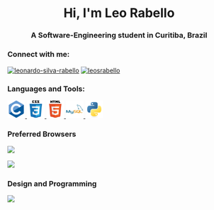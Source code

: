 <h1 align="center">Hi, I'm Leo Rabello</h1>
<h3 align="center">A Software-Engineering student in Curitiba, Brazil</h3>

<h3 align="left">Connect with me:</h3>
<p align="left">
<a href="https://linkedin.com/in/leonardo-silva-rabello" target="blank"><img align="center" src="https://raw.githubusercontent.com/rahuldkjain/github-profile-readme-generator/master/src/images/icons/Social/linked-in-alt.svg" alt="leonardo-silva-rabello" height="30" width="40" /></a>
<a href="https://instagram.com/leosrabello" target="blank"><img align="center" src="https://raw.githubusercontent.com/rahuldkjain/github-profile-readme-generator/master/src/images/icons/Social/instagram.svg" alt="leosrabello" height="30" width="40" /></a>
</p>

<h3 align="left">Languages and Tools:</h3>
<p align="left"> <a href="https://www.cprogramming.com/" target="_blank" rel="noreferrer"> <img src="https://raw.githubusercontent.com/devicons/devicon/master/icons/c/c-original.svg" alt="c" width="40" height="40"/> </a> <a href="https://www.w3schools.com/css/" target="_blank" rel="noreferrer"> <img src="https://raw.githubusercontent.com/devicons/devicon/master/icons/css3/css3-original-wordmark.svg" alt="css3" width="40" height="40"/> </a> <a href="https://www.w3.org/html/" target="_blank" rel="noreferrer"> <img src="https://raw.githubusercontent.com/devicons/devicon/master/icons/html5/html5-original-wordmark.svg" alt="html5" width="40" height="40"/> </a> <a href="https://www.mysql.com/" target="_blank" rel="noreferrer"> <img src="https://raw.githubusercontent.com/devicons/devicon/master/icons/mysql/mysql-original-wordmark.svg" alt="mysql" width="40" height="40"/> </a> <a href="https://www.python.org" target="_blank" rel="noreferrer"> <img src="https://raw.githubusercontent.com/devicons/devicon/master/icons/python/python-original.svg" alt="python" width="40" height="40"/> </a> </p>

<h3 align="left">Preferred Browsers</h3>
<p align="left"> <a href="https://www.opera.com/" target="_blank" rel="noreferrer"> <img src="https://cdn.jsdelivr.net/gh/devicons/devicon/icons/opera/opera-original.svg"></a></p>
<p align="left"> <a href="https://www.google.com/" target="_blank" rel="noreferrer"> <img src="https://cdn.jsdelivr.net/gh/devicons/devicon/icons/chrome/chrome-original.svg"></a></p>

<h3 align="left">Design and Programming</h3>
<p align="left"> <a href="https://skillicons.dev" target="_blank" rel="noreferrer"> <img src="https://skillicons.dev/icons?i=au,vscode,stackoverflow,ps"></a></p>



